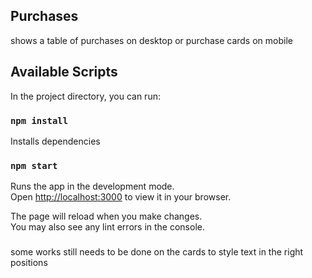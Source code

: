 ## Purchases

shows a table of purchases on desktop or purchase cards on mobile

## Available Scripts

In the project directory, you can run:

### `npm install`

Installs dependencies


### `npm start`

Runs the app in the development mode.\
Open [http://localhost:3000](http://localhost:3000) to view it in your browser.

The page will reload when you make changes.\
You may also see any lint errors in the console.

###
some works still needs to be done on the cards to style text in the right positions